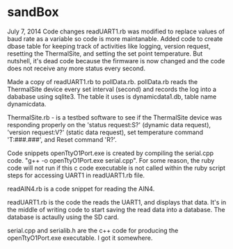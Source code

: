 sandBox
=======
July 7, 2014 Code changes
readUART1.rb was modified to replace values of baud rate as a variable so code is more maintanable.  Added code to 
create dbase table for keeping track of activities like logging, version request, resetting the ThermalSite, and 
setting the set point temperature.  But nutshell, it's dead code because the firmware is now changed and the code 
does not receive any more status every second.

Made a copy of readUART1.rb to pollData.rb.  pollData.rb reads the ThermalSite device every set interval (second) 
and records the log into a dababase using sqlite3.  The table it uses is dynamicdata1.db, table name dynamicdata.

ThermalSite.rb - is a testbed software to see if the ThermalSite device was responding properly on the 'status 
request:S?' (dynamic data request), 'version request:V?' (static data request), set temperature command 'T:###.###', 
and Reset command 'R?'.

Code snippets 
openTtyO1Port.exe is created by compiling the serial.cpp code. "g++ -o openTtyO1Port.exe serial.cpp".  For some reason, the ruby code will 
not run if this c code executable is not called within the ruby script steps for accessing UART1 in readUART1.rb file.

readAIN4.rb is a code snippet for reading the AIN4.

readUART1.rb is the code the reads the UART1, and displays that data.  It's in the middle of writing code to start saving the read data into 
a database.  The database is actaully using the SD card.  

serial.cpp and serialib.h are the c++ code for producing the openTtyO1Port.exe executable.  I got it somewhere.
